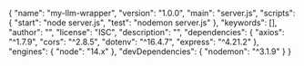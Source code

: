 {
"name": "my-llm-wrapper",
"version": "1.0.0",
"main": "server.js",
"scripts": {
"start": "node server.js",
"test": "nodemon server.js"
},
"keywords": [],
"author": "",
"license": "ISC",
"description": "",
"dependencies": {
"axios": "^1.7.9",
"cors": "^2.8.5",
"dotenv": "^16.4.7",
"express": "^4.21.2"
},
"engines": {
"node": "14.x"
},
"devDependencies": {
"nodemon": "^3.1.9"
}
}
